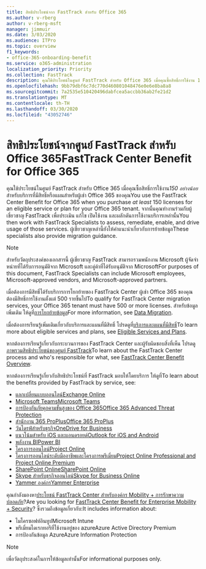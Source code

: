 ```yaml
---
title: สิทธิประโยชน์จาก FastTrack สำหรับ Office 365
ms.author: v-rberg
author: v-rberg-msft
manager: jimmuir
ms.date: 3/03/2020
ms.audience: ITPro
ms.topic: overview
f1_keywords:
- office-365-onboarding-benefit
ms.service: o365-administration
localization_priority: Priority
ms.collection: FastTrack
description: คุณใช้ประโยชน์ในศูนย์ FastTrack สําหรับ Office 365 เมื่อคุณซื้อสิทธิ์การใช้งาน 150 อย่างน้อยสําหรับบริการที่มีสิทธิ์หรือแผนสําหรับผู้เช่า Office 365 ของคุณ จากนั้นคุณทํางานร่วมกับผู้เชี่ยวชาญ FastTrack เพื่อประเมิน แก้ไข เปิดใช้งาน และผลักดันการใช้งานบริการเหล่านั้น ผู้เชี่ยวชาญเหล่านี้ยังให้คําแนะนําเกี่ยวกับการย้ายข้อมูล
ms.openlocfilehash: 9bb79dbf6c7dc770d460801048476e0e6e8ba8a8
ms.sourcegitcommit: 7a2535e510420496dabfcea5accbb36ab2fe21d2
ms.translationtype: MT
ms.contentlocale: th-TH
ms.lasthandoff: 03/30/2020
ms.locfileid: "43052746"
---
```

# <a name="fasttrack-center-benefit-for-office-365"></a><span data-ttu-id="ea3c5-105">สิทธิประโยชน์จากศูนย์ FastTrack สำหรับ Office 365</span><span class="sxs-lookup"><span data-stu-id="ea3c5-105">FastTrack Center Benefit for Office 365</span></span>

<span data-ttu-id="ea3c5-106">คุณใช้ประโยชน์ในศูนย์ FastTrack สําหรับ Office 365 เมื่อคุณซื้อสิทธิ์การใช้งาน*150 อย่างน้อย*สําหรับบริการที่มีสิทธิ์หรือแผนสําหรับผู้เช่า Office 365 ของคุณ</span><span class="sxs-lookup"><span data-stu-id="ea3c5-106">You use the FastTrack Center Benefit for Office 365 when you purchase  *at least*  150 licenses for an eligible service or plan for your Office 365 tenant.</span></span> <span data-ttu-id="ea3c5-107">จากนั้นคุณทํางานร่วมกับผู้เชี่ยวชาญ FastTrack เพื่อประเมิน แก้ไข เปิดใช้งาน และผลักดันการใช้งานบริการเหล่านั้น</span><span class="sxs-lookup"><span data-stu-id="ea3c5-107">You then work with FastTrack Specialists to assess, remediate, enable, and drive usage of those services.</span></span> <span data-ttu-id="ea3c5-108">ผู้เชี่ยวชาญเหล่านี้ยังให้คําแนะนําเกี่ยวกับการย้ายข้อมูล</span><span class="sxs-lookup"><span data-stu-id="ea3c5-108">These specialists also provide migration guidance.</span></span> 
  
> [!NOTE]
> <span data-ttu-id="ea3c5-109">สําหรับวัตถุประสงค์ของเอกสารนี้ ผู้เชี่ยวชาญ FastTrack สามารถรวมพนักงาน Microsoft ผู้จัดจําหน่ายที่ได้รับการอนุมัติจาก Microsoft และคู่ค้าที่ได้รับอนุมัติจาก Microsoft</span><span class="sxs-lookup"><span data-stu-id="ea3c5-109">For purposes of this document, FastTrack Specialists can include Microsoft employees, Microsoft-approved vendors, and Microsoft-approved partners.</span></span> 
  
<span data-ttu-id="ea3c5-110">เมื่อต้องการมีสิทธิ์ได้รับบริการการโยกย้ายของ FastTrack Center ผู้เช่า Office 365 ของคุณต้องมีสิทธิ์การใช้งานตั้งแต่ 500 รายขึ้นไป</span><span class="sxs-lookup"><span data-stu-id="ea3c5-110">To qualify for FastTrack Center migration services, your Office 365 tenant must have 500 or more licenses.</span></span> <span data-ttu-id="ea3c5-111">สําหรับข้อมูลเพิ่มเติม ให้ดูที่[การโยกย้ายข้อมูล](O365-data-migration.md)</span><span class="sxs-lookup"><span data-stu-id="ea3c5-111">For more information, see [Data Migration](O365-data-migration.md).</span></span>
  
<span data-ttu-id="ea3c5-112">เมื่อต้องการเรียนรู้เพิ่มเติมเกี่ยวกับบริการและแผนที่มีสิทธิ์ โปรดดูที่[บริการและแผนที่มีสิทธิ์](M365-eligible-services-and-plans.md)</span><span class="sxs-lookup"><span data-stu-id="ea3c5-112">To learn more about eligible services and plans, see [Eligible Services and Plans](M365-eligible-services-and-plans.md).</span></span>
  
<span data-ttu-id="ea3c5-113">หากต้องการเรียนรู้เกี่ยวกับกระบวนการของ FastTrack Center และผู้รับผิดชอบสิ่งที่เห็น โปรดดู[ภาพรวมสิทธิประโยชน์ของศูนย์ FastTrack](O365-fasttrack-benefit-overview.md)</span><span class="sxs-lookup"><span data-stu-id="ea3c5-113">To learn about the FastTrack Center process and who's responsible for what, see [FastTrack Center Benefit Overview](O365-fasttrack-benefit-overview.md).</span></span>

<span data-ttu-id="ea3c5-114">หากต้องการเรียนรู้เกี่ยวกับสิทธิประโยชน์ที่ FastTrack มอบให้โดยบริการ ให้ดูที่</span><span class="sxs-lookup"><span data-stu-id="ea3c5-114">To learn about the benefits provided by FastTrack by service, see:</span></span>

- [<span data-ttu-id="ea3c5-115">แลกเปลี่ยนแบบออนไลน์</span><span class="sxs-lookup"><span data-stu-id="ea3c5-115">Exchange Online</span></span>](O365-fasttrack-responsibilities.md#exchange-online)
- [<span data-ttu-id="ea3c5-116">Microsoft Teams</span><span class="sxs-lookup"><span data-stu-id="ea3c5-116">Microsoft Teams</span></span>](O365-fasttrack-responsibilities.md#microsoft-teams)
- [<span data-ttu-id="ea3c5-117">การป้องกันภัยคุกคามขั้นสูงของ Office 365</span><span class="sxs-lookup"><span data-stu-id="ea3c5-117">Office 365 Advanced Threat Protection</span></span>](O365-fasttrack-responsibilities.md#office-365-advanced-threat-protection)
- [<span data-ttu-id="ea3c5-118">สํานักงาน 365 ProPlus</span><span class="sxs-lookup"><span data-stu-id="ea3c5-118">Office 365 ProPlus</span></span>](O365-fasttrack-responsibilities.md#office-365-proplus)
- [<span data-ttu-id="ea3c5-119">วันไดรฟ์สําหรับธุรกิจ</span><span class="sxs-lookup"><span data-stu-id="ea3c5-119">OneDrive for Business</span></span>](O365-fasttrack-responsibilities.md#onedrive-for-business)
- [<span data-ttu-id="ea3c5-120">แนวโน้มสําหรับ iOS และแอนดรอยด์</span><span class="sxs-lookup"><span data-stu-id="ea3c5-120">Outlook for iOS and Android</span></span>](O365-fasttrack-responsibilities.md#outlook-for-ios-and-android)
- [<span data-ttu-id="ea3c5-121">พลังงาน BI</span><span class="sxs-lookup"><span data-stu-id="ea3c5-121">Power BI</span></span>](O365-fasttrack-responsibilities.md#power-bi)
- [<span data-ttu-id="ea3c5-122">โครงการออนไลน์</span><span class="sxs-lookup"><span data-stu-id="ea3c5-122">Project Online</span></span>](O365-fasttrack-responsibilities.md#project-online)
- [<span data-ttu-id="ea3c5-123">โครงการออนไลน์ระดับมืออาชีพและโครงการพรีเมี่ยม</span><span class="sxs-lookup"><span data-stu-id="ea3c5-123">Project Online Professional and Project Online Premium</span></span>](O365-fasttrack-responsibilities.md#project-online-professional-and-project-online-premium)
- [<span data-ttu-id="ea3c5-124">SharePoint Online</span><span class="sxs-lookup"><span data-stu-id="ea3c5-124">SharePoint Online</span></span>](O365-fasttrack-responsibilities.md#sharepoint-online)
- [<span data-ttu-id="ea3c5-125">Skype สําหรับธุรกิจออนไลน์</span><span class="sxs-lookup"><span data-stu-id="ea3c5-125">Skype for Business Online</span></span>](O365-fasttrack-responsibilities.md#skype-for-business-online)
- [<span data-ttu-id="ea3c5-126">Yammer องค์กร</span><span class="sxs-lookup"><span data-stu-id="ea3c5-126">Yammer Enterprise</span></span>](O365-fasttrack-responsibilities.md#yammer-enterprise)
  
<span data-ttu-id="ea3c5-127">คุณกําลังมองหา[ประโยชน์ FastTrack Center สําหรับองค์กร Mobility + การรักษาความปลอดภัย](EMS-fasttrack-benefit-for-EMS.md)?</span><span class="sxs-lookup"><span data-stu-id="ea3c5-127">Are you looking for [FastTrack Center Benefit for Enterprise Mobility + Security](EMS-fasttrack-benefit-for-EMS.md)?</span></span> <span data-ttu-id="ea3c5-128">ซึ่งรวมถึงข้อมูลเกี่ยวกับ:</span><span class="sxs-lookup"><span data-stu-id="ea3c5-128">It includes information about:</span></span>
  
- <span data-ttu-id="ea3c5-129">ไมโครซอฟท์อินทูป</span><span class="sxs-lookup"><span data-stu-id="ea3c5-129">Microsoft Intune</span></span>    
- <span data-ttu-id="ea3c5-130">พรีเมี่ยมไดเรกทอรีที่ใช้งานอยู่ของ azure</span><span class="sxs-lookup"><span data-stu-id="ea3c5-130">Azure Active Directory Premium</span></span> 
- <span data-ttu-id="ea3c5-131">การป้องกันข้อมูล Azure</span><span class="sxs-lookup"><span data-stu-id="ea3c5-131">Azure Information Protection</span></span>
    
> [!NOTE]
> <span data-ttu-id="ea3c5-132">เพื่อวัตถุประสงค์ในการให้ข้อมูลเท่านั้น</span><span class="sxs-lookup"><span data-stu-id="ea3c5-132">For informational purposes only.</span></span> 

